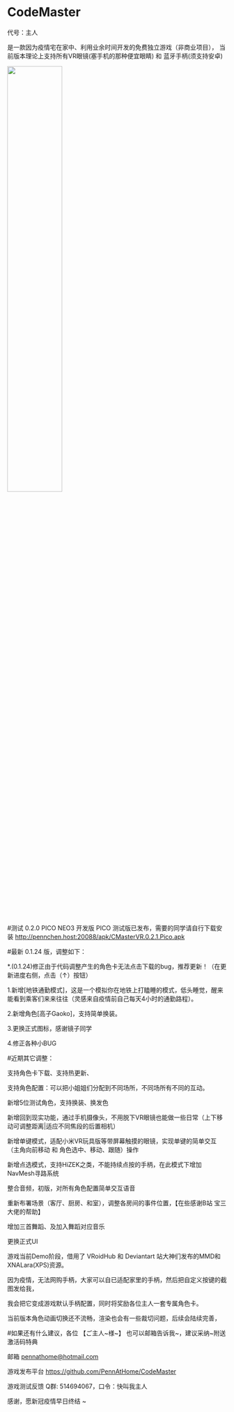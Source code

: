 # CodeMaster

代号：主人 

是一款因为疫情宅在家中、利用业余时间开发的免费独立游戏（非商业项目），
当前版本理论上支持所有VR眼镜(塞手机的那种便宜眼睛) 和 蓝牙手柄(须支持安卓)

<img src="http://codemaster.life/codeMaster.jpg" width="50%"> 

#测试 0.2.0 PICO NEO3 开发版
PICO 测试版已发布，需要的同学请自行下载安装
http://pennchen.host:20088/apk/CMasterVR.0.2.1.Pico.apk

#最新 0.1.24 版，调整如下：

*.(0.1.24)修正由于代码调整产生的角色卡无法点击下载的bug，推荐更新！（在更新进度右侧，点击（↑）按钮）

1.新增[地铁通勤模式]，这是一个模拟你在地铁上打瞌睡的模式，低头睡觉，醒来能看到乘客们来来往往（灵感来自疫情前自己每天4小时的通勤路程）。

2.新增角色[高子Gaoko]，支持简单换装。

3.更换正式图标，感谢镜子同学

4.修正各种小BUG

#近期其它调整：

支持角色卡下载、支持热更新、

支持角色配置：可以把小姐姐们分配到不同场所，不同场所有不同的互动。

新增5位测试角色，支持换装、换发色

新增回到现实功能，通过手机摄像头，不用脱下VR眼镜也能做一些日常（上下移动可调整距离|适应不同焦段的后置相机）

新增单键模式，适配小米VR玩具版等带屏幕触摸的眼镜，实现单键的简单交互（主角向前移动 和 角色选中、移动、跟随）操作

新增点选模式，支持HiZEK之类，不能持续点按的手柄，在此模式下增加NavMesh寻路系统

整合音频，初版，对所有角色配置简单交互语音

重新布署场景（客厅、厨房、和室），调整各房间的事件位置，【在些感谢B站 宝三 大佬的帮助】

增加三首舞蹈、及加入舞蹈对应音乐

更换正式UI



游戏当前Demo阶段，借用了 VRoidHub 和 Deviantart 站大神们发布的MMD和XNALara(XPS)资源。

因为疫情，无法网购手柄，大家可以自已适配家里的手柄，然后把自定义按键的截图发给我，

我会把它变成游戏默认手柄配置，同时将奖励各位主人一套专属角色卡。


当前版本角色动画切换还不流畅，渲染也会有一些裁切问题，后续会陆续完善，

#如果还有什么建议，各位 【ご主人~様~】 也可以邮箱告诉我~，建议采纳~附送激活码特典


邮箱 pennathome@hotmail.com

游戏发布平台 https://github.com/PennAtHome/CodeMaster

游戏测试反馈 Q群: 514694067，口令：快叫我主人


感谢，愿新冠疫情早日终结 ~
